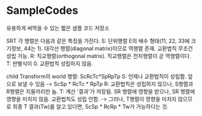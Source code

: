 # SampleCodes

유용하게 써먹을 수 있는 짧은 샘플 코드 저장소

SRT 각 행렬은 다음과 같은 특징을 가진다.
S: 단위행렬 E의 배수 형태(11, 22, 33에 크기정보, 44는 1).
 대각선 행렬(diagonal matrix)이므로 역행렬 존재. 교환법칙 무조건 성립 가능.
R: 직교행렬(orthogonal matrix). 직교행렬은 전치행렬이 곧 역행렬이다.
T: 판별식이 0. 교환법칙 성립하지 않음.

child Transform의 world 행렬: ScRcTc*SpRpTp
S: 언제나 교환법칙이 성립함. 앞으로 보낼 수 있음 -> ScSp * RcTc * RpTp
R: 교환법칙은 성립하지 않으나, S행렬과 R행렬은 지들끼리만 놈.
T: 계산 '결과'가 저장됨.
 SR 행렬에 영향을 받으나, SR 행렬에 영향을 미치지 않음. 교환법칙도 성립 안함.
-> 그러나, T행렬이 영향을 미치지 않으므로 최종 T 결과(Tw)를 알고 있다면,
ScSp * RcRp * Tw가 가능하다는 것.
